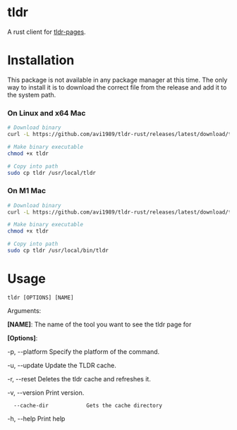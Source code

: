 # tldr
A rust client for [tldr-pages](https://github.com/tldr-pages/tldr).

# Installation
This package is not available in any package manager at this time. The only way to install it is to download the correct file from the release and add it to the system path.

### On Linux and x64 Mac
```bash
# Download binary
curl -L https://github.com/avi1989/tldr-rust/releases/latest/download/tldr_amd64 -o tldr

# Make binary executable
chmod +x tldr

# Copy into path
sudo cp tldr /usr/local/tldr
```

### On M1 Mac
```bash
# Download binary
curl -L https://github.com/avi1989/tldr-rust/releases/latest/download/tldr_darwin -o tldr

# Make binary executable
chmod +x tldr

# Copy into path
sudo cp tldr /usr/local/bin/tldr
```

# Usage
`tldr [OPTIONS] [NAME]`

Arguments:

**[NAME]**:  The name of the tool you want to see the tldr page for

**[Options]**:

  -p, --platform <platform>  Specify the platform of the command.

  -u, --update               Update the TLDR cache.

  -r, --reset                Deletes the tldr cache and refreshes it.

  -v, --version              Print version.

      --cache-dir            Gets the cache directory

  -h, --help                 Print help